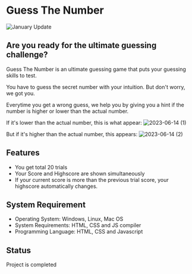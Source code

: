 # Guess The Number
![January Update](https://github.com/vaanyasharmaaa/guess-the-number/assets/130481025/f01b6735-436f-4d2a-affb-67ac22bdddf1)

## Are you ready for the ultimate guessing challenge?
Guess The Number is an ultimate guessing game that puts your guessing skills to test. 

 You have to guess the secret number with your intuition. But don't worry, we got you.
 
 Everytime you get a wrong guess, we help you by giving you a hint if the number is higher or lower than the actual number.
 
 If it's lower than the actual number, this is what appear:
 ![2023-06-14 (1)](https://github.com/vaanyasharmaaa/guess-the-number/assets/130481025/fab1008f-5f2c-4ce9-bc22-815b63ac530f)
 

 But if it's higher than the actual number, this appears:
 ![2023-06-14 (2)](https://github.com/vaanyasharmaaa/guess-the-number/assets/130481025/5a8c3ee0-b078-4b06-b637-dfed31f68e3e)

 ## Features
 * You get total 20 trials
 * Your Score and Highscore are shown simultaneously 
 * If your current score is more than the previous trial score, your highscore automatically changes.

 ## System Requirement 
 * Operating System: Windows, Linux, Mac OS
 * System Requirements: HTML, CSS and JS compiler
 * Programming Language: HTML, CSS and Javascript
 
 ## Status
 Project is completed 
 
